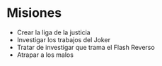 # Misiones

* Crear la liga de la justicia
* Investigar los trabajos del Joker
* Tratar de investigar que trama el Flash Reverso
* Atrapar a los malos
